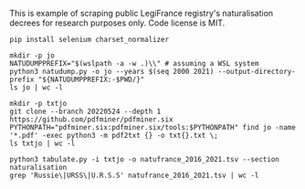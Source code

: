 This is example of scraping public LegiFrance registry's naturalisation decrees for research purposes only. Code license is MIT.

```shell
pip install selenium charset_normalizer

mkdir -p jo
NATUDUMPPREFIX="$(wslpath -a -w .)\\" # assuming a WSL system
python3 natudump.py -o jo --years $(seq 2000 2021) --output-directory-prefix "${NATUDUMPPREFIX:-$PWD/}"
ls jo | wc -l

mkdir -p txtjo
git clone --branch 20220524 --depth 1 https://github.com/pdfminer/pdfminer.six
PYTHONPATH="pdfminer.six:pdfminer.six/tools:$PYTHONPATH" find jo -name '*.pdf' -exec python3 -m pdf2txt {} -o txt{}.txt \;
ls txtjo | wc -l

python3 tabulate.py -i txtjo -o natufrance_2016_2021.tsv --section naturalisation
grep 'Russie\|URSS\|U.R.S.S' natufrance_2016_2021.tsv | wc -l
```
